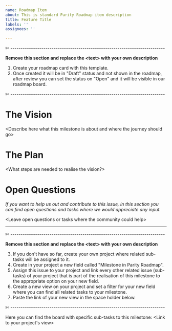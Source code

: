 ```yaml
---
name: Roadmap Item
about: This is standard Parity Roadmap item description
title: Feature Title
labels: ''
assignees: ''

---
```


✄ ---------------------------------------------------------------------------

**Remove this section and replace the \<text> with your own description**

1. Create your roadmap card with this template.
2. Once created it will be in "Draft" status and not shown in the roadmap, after review you can set the status on "Open" and it will be visible in our roadmap board.

✄ ---------------------------------------------------------------------------

# The Vision

\<Describe here what this milestone is about and where the journey should go>


# The Plan
\<What steps are needed to realise the vision?> 

# Open Questions
_If you want to help us out and contribute to this issue, in this section you can find open questions and tasks where we would appreciate any input._

\<Leave open questions or tasks where the community could help>

---

✄ ---------------------------------------------------------------------------

**Remove this section and replace the \<text> with your own description**

3. If you don't have so far, create your own project where related sub-tasks will be assigned to it. 
4. Create in your project a new field called "Milestone in Parity Roadmap".
5. Assign this issue to your project and link every other related issue (sub-tasks) of your project that is part of the realisation of this milestone to the appropriate option on your new field.
6. Create a new view on your project and set a filter for your new field where you can find all related tasks to your milestone.
7. Paste the link of your new view in the space holder below.

✄ ---------------------------------------------------------------------------

Here you can find the board with specific sub-tasks to this milestone:
\<Link to your project's view>
